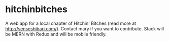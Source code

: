 # hitchinbitches
A web app for a local chapter of Hitchin' Bitches (read more at http://senseshibari.com/). Contact mary if you want to contribute. Stack will be MERN with Redux and will be mobile friendly.
